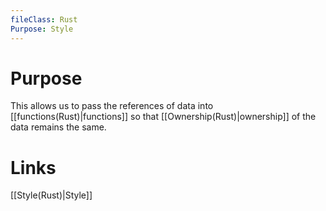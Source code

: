 ```yaml
---
fileClass: Rust
Purpose: Style
---
```

# Purpose
This allows us to pass the references of data into [[functions(Rust)|functions]] so that [[Ownership(Rust)|ownership]] of the data remains the same.




# Links
[[Style(Rust)|Style]]



